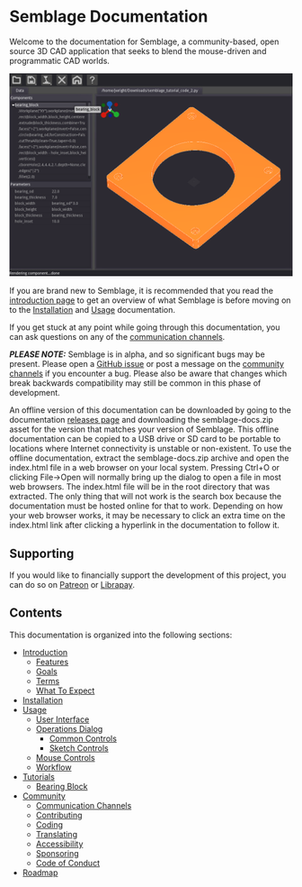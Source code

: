 # Semblage Documentation

Welcome to the documentation for Semblage, a community-based, open source 3D CAD application that seeks to blend the mouse-driven and programmatic CAD worlds.

![Semblage screenshot](_static/Semblage_Pre_Alpha_Screenshot_03_Full.png)

If you are brand new to Semblage, it is recommended that you read the [introduction page](introduction.md) to get an overview of what Semblage is before moving on to the [Installation](installation.md) and [Usage](usage.md) documentation.

If you get stuck at any point while going through this documentation, you can ask questions on any of the [communication channels](community.md#communication-channels).

***PLEASE NOTE:*** Semblage is in alpha, and so significant bugs may be present. Please open a [GitHub issue](https://github.com/7BIndustries/Semblage/issues) or post a message on the [community channels](community.md#communication-channels) if you encounter a bug. Please also be aware that changes which break backwards compatibility may still be common in this phase of development.

An offline version of this documentation can be downloaded by going to the documentation [releases page](https://github.com/7BIndustries/semblage-docs/releases) and downloading the semblage-docs.zip asset for the version that matches your version of Semblage. This offline documentation can be copied to a USB drive or SD card to be portable to locations where Internet connectivity is unstable or non-existent. To use the offline documentation, extract the semblage-docs.zip archive and open the index.html file in a web browser on your local system. Pressing Ctrl+O or clicking File->Open will normally bring up the dialog to open a file in most web browsers. The index.html file will be in the root directory that was extracted. The only thing that will not work is the search box because the documentation must be hosted online for that to work. Depending on how your web browser works, it may be necessary to click an extra time on the index.html link after clicking a hyperlink in the documentation to follow it.

## Supporting

If you would like to financially support the development of this project, you can do so on [Patreon](https://www.patreon.com/jmwright) or [Librapay](https://liberapay.com/jmwright/).

## Contents

This documentation is organized into the following sections:

* [Introduction](introduction.md)
    * [Features](introduction.md#features)
    * [Goals](introduction.md#goals)
    * [Terms](introduction.md#terms)
    * [What To Expect](introduction.md#what-to-expect)
* [Installation](installation.md)
* [Usage](usage.md)
    * [User Interface](usage.md#user-interface)
    * [Operations Dialog](usage.md#operations-dialog)
        * [Common Controls](usage.md#common-controls)
        * [Sketch Controls](usage.md#sketch-controls)
    * [Mouse Controls](usage.md#mouse-controls)
    * [Workflow](usage.md#workflow)
* [Tutorials](tutorials/index.md)
    * [Bearing Block](tutorials/bearing_block.md)
* [Community](community.md)
    * [Communication Channels](community.md#communication-channels)
    * [Contributing](community.md#contributing)
    * [Coding](community.md#coding)
    * [Translating](community.md#translating)
    * [Accessibility](community.md#accessibility)
    * [Sponsoring](community.md#sponsoring)
    * [Code of Conduct](community.md#code-of-conduct)
* [Roadmap](roadmap.md)

